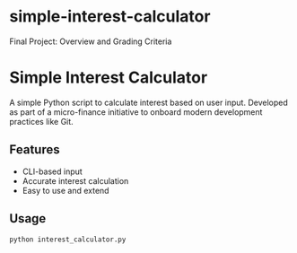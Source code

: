 # simple-interest-calculator

Final Project: Overview and Grading Criteria

# Simple Interest Calculator

A simple Python script to calculate interest based on user input. Developed as part of a micro-finance initiative to onboard modern development practices like Git.

## Features
- CLI-based input
- Accurate interest calculation
- Easy to use and extend

## Usage
```bash
python interest_calculator.py

